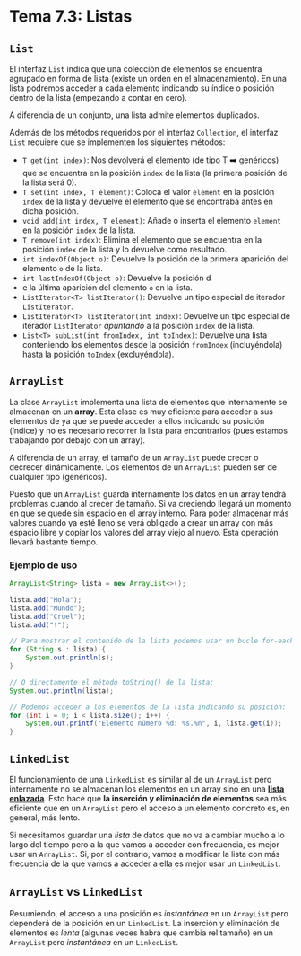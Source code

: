 # Tema 7.3: Listas

## `List`

El interfaz `List` indica que una colección de elementos se encuentra agrupado en forma de lista (existe un orden en el almacenamiento). En una lista podremos acceder a cada elemento indicando su índice o posición dentro de la lista (empezando a contar en cero).

A diferencia de un conjunto, una lista admite elementos duplicados.

Además de los métodos requeridos por el interfaz `Collection`, el interfaz `List` requiere que se implementen los siguientes métodos:

* `T get(int index)`: Nos devolverá el elemento (de tipo T :arrow_right: genéricos) que se encuentra en la posición `index` de la lista (la primera posición de la lista será 0).
* `T set(int index, T element)`: Coloca el valor `element` en la posición `index` de la lista y devuelve el elemento que se encontraba antes en dicha posición.
* `void add(int index, T element)`: Añade o inserta el elemento `element` en la posición `index` de la lista.
* `T remove(int index)`: Elimina el elemento que se encuentra en la posición `index` de la lista y lo devuelve como resultado.
* `int indexOf(Object o)`: Devuelve la posición de la primera aparición del elemento `o` de la lista.
* `int lastIndexOf(Object o)`: Devuelve la posición d
* e la última aparición del elemento `o` en la lista.
* `ListIterator<T> listIterator()`: Devuelve un tipo especial de iterador `ListIterator`.
* `ListIterator<T> listIterator(int index)`: Devuelve un tipo especial de iterador `ListIterator` _apuntando_ a la posición `index` de la lista.
* `List<T> subList(int fromIndex, int toIndex)`: Devuelve una lista conteniendo los elementos desde la posición `fromIndex` (incluyéndola) hasta la posición `toIndex` (excluyéndola).

## `ArrayList`

La clase `ArrayList` implementa una lista de elementos que internamente se almacenan en un **array**. Esta clase es muy eficiente para acceder a sus elementos de ya que se puede acceder a ellos indicando su posición (índice) y no es necesario recorrer la lista para encontrarlos (pues estamos trabajando por debajo con un array).

A diferencia de un array, el tamaño de un `ArrayList` puede crecer o decrecer dinámicamente. Los elementos de un `ArrayList` pueden ser de cualquier tipo (genéricos).

Puesto que un `ArrayList` guarda internamente los datos en un array tendrá problemas cuando al crecer de tamaño. Si va creciendo llegará un momento en que se quede sin espacio en el array interno. Para poder almacenar más valores cuando ya esté lleno se verá obligado a crear un array con más espacio libre y copiar los valores del array viejo al nuevo. Esta operación llevará bastante tiempo.

### Ejemplo de uso

```java
ArrayList<String> lista = new ArrayList<>();

lista.add("Hola");
lista.add("Mundo");
lista.add("Cruel");
lista.add("!");

// Para mostrar el contenido de la lista podemos usar un bucle for-each:
for (String s : lista) {
    System.out.println(s);
}

// O directamente el método toString() de la lista:
System.out.println(lista);

// Podemos acceder a los elementos de la lista indicando su posición:
for (int i = 0; i < lista.size(); i++) {
    System.out.printf("Elemento número %d: %s.%n", i, lista.get(i));
}
```

## `LinkedList`

El funcionamiento de una `LinkedList` es similar al de un `ArrayList` pero internamente no se almacenan los elementos en un array sino en una [**lista enlazada**](https://es.wikipedia.org/wiki/Lista_enlazada). Esto hace que **la inserción y eliminación de elementos** sea más eficiente que en un `ArrayList` pero el acceso a un elemento concreto es, en general, más lento.

Si necesitamos guardar una _lista_ de datos que no va a cambiar mucho a lo largo del tiempo pero a la que vamos a acceder con frecuencia, es mejor usar un `ArrayList`. Si, por el contrario, vamos a modificar la lista con más frecuencia de la que vamos a acceder a ella es mejor usar un `LinkedList`.

## `ArrayList` vs `LinkedList`

Resumiendo, el acceso a una posición es _instantánea_ en un `ArrayList` pero dependerá de la posición en un `LinkedList`. La inserción y eliminación de elementos es _lenta_ (algunas veces habrá que cambia rel tamaño) en un `ArrayList` pero _instantánea_ en un `LinkedList`.
